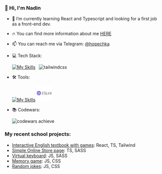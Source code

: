 ### 👋 Hi, I'm Nadin
- 🌱 I’m currently learning React and Typescript and looking for a first job as a front-end dev.
- :fire: You can find more information about me [HERE](https://hopechka.github.io/my-CV/)
- 📫 You can reach me via Telegram: [@hopechka](https://t.me/Hopechka)

- 💻 Tech Stack:

    [![My Skills](https://skillicons.dev/icons?i=javascript,html,css,typescript,react,nodejs,sass,markdown,jest&theme=light)](https://skillicons.dev)
&nbsp;&nbsp;<img src="https://github.com/tailwindlabs/tailwindcss/raw/master/.github/logo-light.svg" title="tailwindcss" alt="tailwindcss" width="auto" height="20" style="max-width: 100%;">


- 🛠 Tools: 

    [![My Skills](https://skillicons.dev/icons?i=git,github,vscode,figma,webpack&theme=light)](https://skillicons.dev)
     <img src="https://github.com/devicons/devicon/raw/master/icons/eslint/eslint-original-wordmark.svg" title="ESLint" alt="ESLint" width="auto" height="50" style="max-width: 100%;">

- :books: Codewars: 

    <img src="https://www.codewars.com/users/Hopechka/badges/small" alt="codewars achieve">

### My recent school projects:
- [Interactive English textbook with games](https://rslang-team75.pages.dev/): React, TS, Tailwind
- [Simple Online Store page](https://Hopechka.github.io/RSSchool-mainStage/online-store/): TS, SASS
- [Virtual keyboard](https://hopechka.github.io/virtual-keyboard/): JS, SASS
- [Memory game](https://Hopechka.github.io/RSSchool-stage0/memory-game/): JS, CSS
- [Random jokes](https://Hopechka.github.io/RSSchool-stage0/random-jokes/): JS, CSS

<!--
**Hopechka/Hopechka** is a ✨ _special_ ✨ repository because its `README.md` (this file) appears on your GitHub profile.

Here are some ideas to get you started:

- 🔭 I’m currently working on ...
- 🌱 I’m currently learning ...
- 👯 I’m looking to collaborate on ...
- 🤔 I’m looking for help with ...
- 💬 Ask me about ...
- 📫 How to reach me: ...
- 😄 Pronouns: ...
- ⚡ Fun fact: ...
-->
